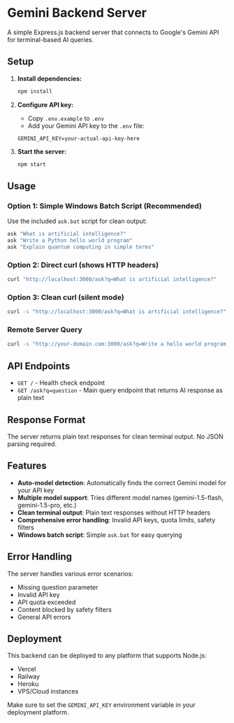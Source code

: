 # Gemini Backend Server

A simple Express.js backend server that connects to Google's Gemini API for terminal-based AI queries.

## Setup

1. **Install dependencies:**
   ```bash
   npm install
   ```

2. **Configure API key:**
   - Copy `.env.example` to `.env`
   - Add your Gemini API key to the `.env` file:
   ```
   GEMINI_API_KEY=your-actual-api-key-here
   ```

3. **Start the server:**
   ```bash
   npm start
   ```

## Usage

### Option 1: Simple Windows Batch Script (Recommended)
Use the included `ask.bat` script for clean output:

```cmd
ask "What is artificial intelligence?"
ask "Write a Python hello world program"
ask "Explain quantum computing in simple terms"
```

### Option 2: Direct curl (shows HTTP headers)
```bash
curl "http://localhost:3000/ask?q=What is artificial intelligence?"
```

### Option 3: Clean curl (silent mode)
```bash
curl -s "http://localhost:3000/ask?q=What is artificial intelligence?"
```

### Remote Server Query
```bash
curl -s "http://your-domain.com:3000/ask?q=Write a hello world program in Python"
```

## API Endpoints

- `GET /` - Health check endpoint
- `GET /ask?q=question` - Main query endpoint that returns AI response as plain text

## Response Format

The server returns plain text responses for clean terminal output. No JSON parsing required.

## Features

- **Auto-model detection**: Automatically finds the correct Gemini model for your API key
- **Multiple model support**: Tries different model names (gemini-1.5-flash, gemini-1.5-pro, etc.)
- **Clean terminal output**: Plain text responses without HTTP headers
- **Comprehensive error handling**: Invalid API keys, quota limits, safety filters
- **Windows batch script**: Simple `ask.bat` for easy querying

## Error Handling

The server handles various error scenarios:
- Missing question parameter
- Invalid API key
- API quota exceeded
- Content blocked by safety filters
- General API errors

## Deployment

This backend can be deployed to any platform that supports Node.js:
- Vercel
- Railway
- Heroku
- VPS/Cloud instances

Make sure to set the `GEMINI_API_KEY` environment variable in your deployment platform.
